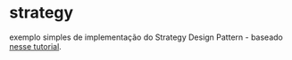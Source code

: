 # strategy

exemplo simples de implementação do Strategy Design Pattern - baseado [nesse tutorial](https://www.journaldev.com/1754/strategy-design-pattern-in-java-example-tutorial).
